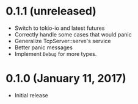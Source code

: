 # 0.1.1 (unreleased)

* Switch to tokio-io and latest futures
* Correctly handle some cases that would panic
* Generalize TcpServer::serve's service
* Better panic messages
* Implement `Debug` for more types.

# 0.1.0 (January 11, 2017)

* Initial release
